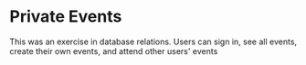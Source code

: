 # Private Events

This was an exercise in database relations. Users can sign in, see all events, create their own events, and attend other users' events 

